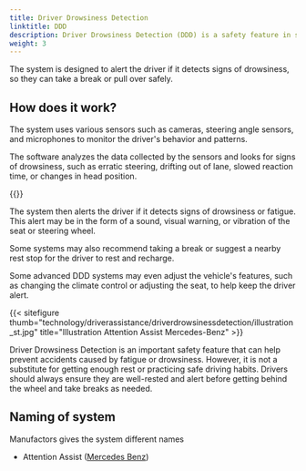 ```yaml
---
title: Driver Drowsiness Detection
linktitle: DDD
description: Driver Drowsiness Detection (DDD) is a safety feature in some modern vehicles that uses various sensors and algorithms to monitor the driver's level of alertness and detect signs of drowsiness or fatigue. 
weight: 3
---
```

<!-- markdownlint-disable MD033 -->

The system is designed to alert the driver if it detects signs of drowsiness, so they can take a break or pull over safely.

## How does it work?

The system uses various sensors such as cameras, steering angle sensors, and microphones to monitor the driver's behavior and patterns.

The software analyzes the data collected by the sensors and looks for signs of drowsiness, such as erratic steering, drifting out of lane, slowed reaction time, or changes in head position.

{{<evkxdisplayaddarticle />}}

The system then alerts the driver if it detects signs of drowsiness or fatigue. This alert may be in the form of a sound, visual warning, or vibration of the seat or steering wheel.

Some systems may also recommend taking a break or suggest a nearby rest stop for the driver to rest and recharge.

Some advanced DDD systems may even adjust the vehicle's features, such as changing the climate control or adjusting the seat, to help keep the driver alert.

{{< sitefigure thumb="technology/driverassistance/driverdrowsinessdetection/illustration_st.jpg" title="Illustration Attention Assist Mercedes-Benz" >}}

Driver Drowsiness Detection is an important safety feature that can help prevent accidents caused by fatigue or drowsiness. However, it is not a substitute for getting enough rest or practicing safe driving habits. Drivers should always ensure they are well-rested and alert before getting behind the wheel and take breaks as needed.

## Naming of system

Manufactors gives the system different names

- Attention Assist ([Mercedes Benz](../../../models/mercedes/))


